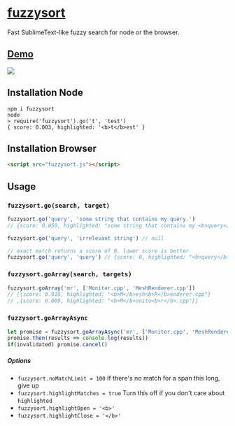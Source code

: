 # [fuzzysort](https://raw.github.com/farzher/fuzzysort/master/fuzzysort.js)

Fast SublimeText-like fuzzy search for node or the browser.



## [Demo](https://rawgit.com/farzher/fuzzysort/master/test.html)

![](http://i.imgur.com/tleIW3b.gif)



## Installation Node

```
npm i fuzzysort
node
> require('fuzzysort').go('t', 'test')
{ score: 0.003, highlighted: '<b>t</b>est' }
```


## Installation Browser

```html
<script src="fuzzysort.js"></script>
```




## Usage

### `fuzzysort.go(search, target)`

```js
fuzzysort.go('query', 'some string that contains my query.')
// {score: 0.059, highlighted: "some string that contains my <b>query</b>."}

fuzzysort.go('query', 'irrelevant string') // null

// exact match returns a score of 0. lower score is better
fuzzysort.go('query', 'query') // {score: 0, highlighted: "<b>query</b>"}
```

### `fuzzysort.goArray(search, targets)`

```js
fuzzysort.goArray('mr', ['Monitor.cpp', 'MeshRenderer.cpp'])
// [{score: 0.018, highlighted: "<b>M</b>esh<b>R</b>enderer.cpp"}
// ,{score: 6.009, highlighted: "<b>M</b>onito<b>r</b>.cpp"}]
```

### `fuzzysort.goArrayAsync`

```js
let promise = fuzzysort.goArrayAsync('mr', ['Monitor.cpp', 'MeshRenderer.cpp'])
promise.then(results => console.log(results))
if(invalidated) promise.cancel()
```

##### Options

 - `fuzzysort.noMatchLimit = 100` If there's no match for a span this long, give up
 - `fuzzysort.highlightMatches = true` Turn this off if you don't care about `highlighted`
 - `fuzzysort.highlightOpen = '<b>'`
 - `fuzzysort.highlightClose = '</b>'`
